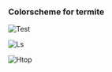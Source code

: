 ### Colorscheme for termite

![Test](https://raw.githubusercontent.com/AstralCam/astralgea-termite/master/preview/color-test.png)

![Ls](https://raw.githubusercontent.com/AstralCam/astralgea-termite/master/preview/ls.png)

![Htop](https://raw.githubusercontent.com/AstralCam/astralgea-termite/master/preview/htop.png)
